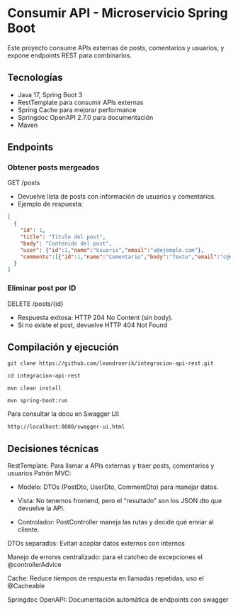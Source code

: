 # Consumir API - Microservicio Spring Boot

Este proyecto consume APIs externas de posts, comentarios y usuarios, y expone endpoints REST para combinarlos.

## Tecnologías

- Java 17, Spring Boot 3
- RestTemplate para consumir APIs externas
- Spring Cache para mejorar performance
- Springdoc OpenAPI 2.7.0 para documentación
- Maven

## Endpoints

### Obtener posts mergeados
GET /posts

- Devuelve lista de posts con información de usuarios y comentarios.
- Ejemplo de respuesta:
```json
[
  {
    "id": 1,
    "title": "Título del post",
    "body": "Contenido del post",
    "user": {"id":1,"name":"Usuario","email":"u@ejemplo.com"},
    "comments":[{"id":1,"name":"Comentario","body":"Texto","email":"c@ejemplo.com"}]
  }
]
```
### Eliminar post por ID

DELETE /posts/{id}
- Respuesta exitosa: HTTP 204 No Content (sin body).
- Si no existe el post, devuelve HTTP 404 Not Found

## Compilación y ejecución
```
git clone https://github.com/leandroerik/integracion-api-rest.git
```
```
cd integracion-api-rest
```
```
mvn clean install
```
```
mvn spring-boot:run
```

Para consultar la docu en Swagger UI:

```
http://localhost:8080/swagger-ui.html
```

## Decisiones técnicas

RestTemplate: Para llamar a APIs externas y traer posts, comentarios y usuarios
Patrón MVC:

- Modelo: DTOs (PostDto, UserDto, CommentDto) para manejar datos.

- Vista: No tenemos frontend, pero el “resultado” son los JSON dto que devuelve la API.

- Controlador: PostController maneja las rutas y decide qué enviar al cliente.

DTOs separados: Evitan acoplar datos externos con internos

Manejo de errores centralizado: para el catcheo de excepciones el @controllerAdvice

Cache: Reduce tiempos de respuesta en llamadas repetidas, uso el @Cacheable

Springdoc OpenAPI: Documentación automática de endpoints con swagger
